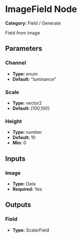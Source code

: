 
# ImageField Node

**Category:** Field / Generate

Field from image

## Parameters


### Channel
- **Type:** enum
- **Default:** "luminance"





### Scale
- **Type:** vector2
- **Default:** [100,100]





### Height
- **Type:** number
- **Default:** 10
- **Min:** 0




## Inputs


### Image
- **Type:** Data
- **Required:** Yes



## Outputs


### Field
- **Type:** ScalarField




